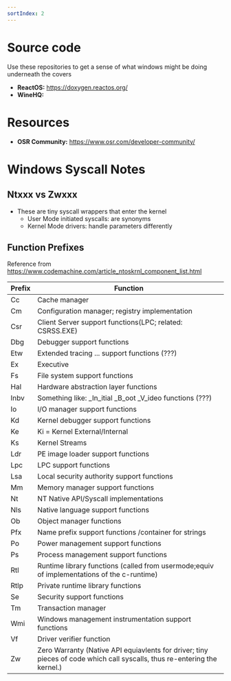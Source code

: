 ```yaml
---
sortIndex: 2
---
```


# Source code

Use these repositories to get a sense of what windows might be doing underneath the covers

- **ReactOS:** <https://doxygen.reactos.org/>
- **WineHQ:**

# Resources

- **OSR Community:** <https://www.osr.com/developer-community/>

# Windows Syscall Notes

## Ntxxx vs Zwxxx

- These are tiny syscall wrappers that enter the kernel
  - User Mode initiated syscalls: are synonyms
  - Kernel Mode drivers: handle parameters differently

## Function Prefixes

Reference from <https://www.codemachine.com/article_ntoskrnl_component_list.html>

| Prefix | Function                                                                                                                 |
| ------ | ------------------------------------------------------------------------------------------------------------------------ |
| Cc     | Cache manager                                                                                                            |
| Cm     | Configuration manager; registry implementation                                                                           |
| Csr    | Client Server support functions(LPC; related: CSRSS.EXE)                                                                 |
| Dbg    | Debugger support functions                                                                                               |
| Etw    | Extended tracing ... support functions (???)                                                                             |
| Ex     | Executive                                                                                                                |
| Fs     | File system support functions                                                                                            |
| Hal    | Hardware abstraction layer functions                                                                                     |
| Inbv   | Something like: \_In_itial \_B_oot \_V_ideo functions (???)                                                              |
| Io     | I/O manager support functions                                                                                            |
| Kd     | Kernel debugger support functions                                                                                        |
| Ke     | Ki = Kernel External/Internal                                                                                            |
| Ks     | Kernel Streams                                                                                                           |
| Ldr    | PE image loader support functions                                                                                        |
| Lpc    | LPC support functions                                                                                                    |
| Lsa    | Local security authority support functions                                                                               |
| Mm     | Memory manager support functions                                                                                         |
| Nt     | NT Native API/Syscall implementations                                                                                    |
| Nls    | Native language support functions                                                                                        |
| Ob     | Object manager functions                                                                                                 |
| Pfx    | Name prefix support functions /container for strings                                                                     |
| Po     | Power management support functions                                                                                       |
| Ps     | Process management support functions                                                                                     |
| Rtl    | Runtime library functions (called from usermode;equiv of implementations of the c-runtime)                               |
| Rtlp   | Private runtime library functions                                                                                        |
| Se     | Security support functions                                                                                               |
| Tm     | Transaction manager                                                                                                      |
| Wmi    | Windows management instrumentation support functions                                                                     |
| Vf     | Driver verifier function                                                                                                 |
| Zw     | Zero Warranty (Native API equiavlents for driver; tiny pieces of code which call syscalls, thus re-entering the kernel.) |
